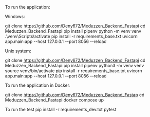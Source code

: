 To run the application:

Windows:

git clone https://github.com/Deny672/Meduzzen_Backend_Fastapi cd Meduzzen_Backend_Fastapi pip install pipenv python -m venv venv .\venv\Scripts\activate pip install -r requirements_base.txt uvicorn app.main:app --host 127.0.0.1 --port 8056 --reload

Unix system:

git clone https://github.com/Deny672/Meduzzen_Backend_Fastapi cd Meduzzen_Backend_Fastapi pip install pipenv python3 -m venv venv source venv/bin/activate pip install -r requirements_base.txt uvicorn app.main:app --host 127.0.0.1 --port 8056 --reload

To run the application in Docker:

git clone https://github.com/Deny672/Meduzzen_Backend_Fastap cd Meduzzen_Backend_Fastapi docker compose up

To run the test
pip install -r requirements_dev.txt
pytest